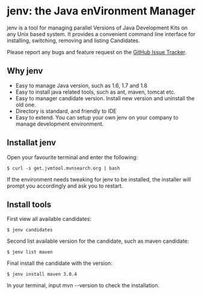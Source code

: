 jenv: the Java enVironment Manager
=======================================
jenv is a tool for managing parallel Versions of Java Development Kits on any Unix based system.
It provides a convenient command line interface for installing, switching, removing and listing Candidates.

Please report any bugs and feature request on the [GitHub Issue Tracker](https://github.com/linux-china/jenv/issues).

## Why jenv
   * Easy to manage Java version, such as 1.6, 1.7 and 1.8
   * Easy to install java related tools, such as ant, maven, tomcat etc.
   * Easy to manager candidate version. Install new version and uninstall the old one.
   * Directory is standard, and friendly to IDE
   * Easy to extend. You can setup your own jenv on your company to manage development environment.

## Installat jenv

Open your favourite terminal and enter the following:

    $ curl -s get.jvmtool.mvnsearch.org | bash

If the environment needs tweaking for jenv to be installed, the installer will prompt you accordingly and ask you to restart.

## Install tools

First view all available candidates:

    $ jenv candidates

Second list available version for the candidate, such as maven candidate:

    $ jenv list maven

Final install the candidate with the version:

    $ jenv install maven 3.0.4
In your terminal, input mvn --version to check the installation.

